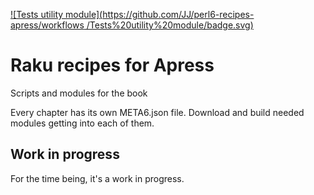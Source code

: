 [![Tests utility module](https://github.com/JJ/perl6-recipes-apress/workflows
/Tests%20utility%20module/badge.svg)](https://github.com/JJ/perl6-recipes-apress/actions)

# Raku recipes for Apress

Scripts and modules for the book

Every chapter has its own META6.json file. Download and build needed
modules getting into each of them.

## Work in progress

For the time being, it's a work in progress.
